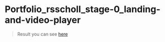 # Portfolio_rsscholl_stage-0_landing-and-video-player

> Result you can see [here](https://janchorny.github.io/rsschool_stage-0_landing-and-video-player/)
